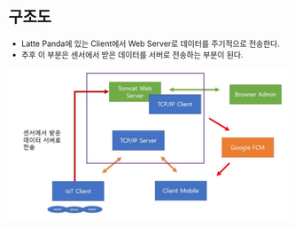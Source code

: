 # 구조도

* Latte Panda에 있는 Client에서 Web Server로 데이터를 주기적으로 전송한다.
* 추후 이 부분은 센서에서 받은 데이터를 서버로 전송하는 부분이 된다.

![DataFromSensor](md-images/DataFromSensor.JPG)